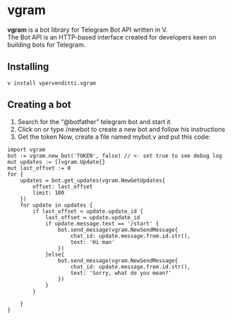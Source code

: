 # vgram  
**vgram** is a bot library for Telegram Bot API written in V.   
The Bot API is an HTTP-based interface created for developers keen on building bots for Telegram.
## Installing  
```
v install vpervenditti.vgram
```
## Creating a bot  
1. Search for the “@botfather” telegram bot and start it  
2. Click on or type /newbot to create a new bot and follow his instructions  
3. Get the token Now, create a file named mybot.v and put this code:  
```
import vgram
bot := vgram.new_bot('TOKEN', false) // <- set true to see debug log
mut updates := []vgram.Update{}
mut last_offset := 0
for {
    updates = bot.get_updates(vgram.NewGetUpdates{
        offset: last_offset
        limit: 100
    })
    for update in updates {
        if last_offset < update.update_id {
            last_offset = update.update_id
            if update.message.text == '/start' {
                bot.send_message(vgram.NewSendMessage{
                    chat_id: update.message.from.id.str(),
                    text: 'Hi man'
                })
            }else{
                bot.send_message(vgram.NewSendMessage{
                    chat_id: update.message.from.id.str(),
                    text: 'Sorry, what do you mean?'
                })
            }
        }
    
    }
}
```
